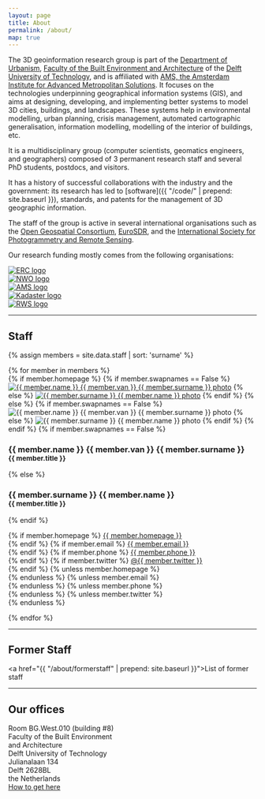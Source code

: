```yaml
---
layout: page
title: About
permalink: /about/
map: true
---
```


The 3D geoinformation research group is part of the [Department of Urbanism](https://www.tudelft.nl/en/architecture-and-the-built-environment/about-the-faculty/departments/urbanism/), [Faculty of the Built Environment and Architecture](http://www.bk.tudelft.nl) of the [Delft University of Technology](http://www.tudelft.nl), and is affiliated with [AMS, the Amsterdam Institute for Advanced Metropolitan Solutions](http://www.ams-institute.org). 
It focuses on the technologies underpinning geographical information systems (GIS), and aims at designing, developing, and implementing better systems to model 3D cities, buildings, and landscapes.
These systems help in environmental modelling, urban planning, crisis management, automated cartographic generalisation, information modelling, modelling of the interior of buildings, etc.

It is a multidisciplinary group (computer scientists, geomatics engineers, and geographers) composed of 3 permanent research staff and several PhD students, postdocs, and visitors.

It has a history of successful collaborations with the industry and the government: its research has led to [software]({{ "/code/" |  prepend: site.baseurl }}), standards, and patents for the management of 3D geographic information.

The staff of the group is active in several international organisations such as the [Open Geospatial Consortium](http://www.opengeospatial.org), [EuroSDR](http://www.eurosdr.net), and the [International Society for Photogrammetry and Remote Sensing](http://www.isprs.org).

Our research funding mostly comes from the following organisations:

<div class="row">
  <div class="col-md-offset-1 col-md-2 col-xs-12"><a href="https://erc.europa.eu"><img class="img-responsive" src="{{ "/img/partners/erc.png" | prepend: site.baseurl }}" alt="ERC logo"/></a></div>
  <div class="col-md-2 col-xs-12"><a href="http://www.stw.nl"><img class="img-responsive" src="{{ "/img/partners/nwo.png" | prepend: site.baseurl }}" alt="NWO logo"/></a></div>
  <div class="col-md-2 col-xs-12"><a href="http://www.ams-institute.org"><img class="img-responsive" src="{{ "/img/partners/ams.png" | prepend: site.baseurl }}" alt="AMS logo"/></a></div>
  <div class="col-md-2 col-xs-12"><a href="http://www.kadaster.nl"><img class="img-responsive" src="{{ "/img/partners/kadaster.png" | prepend: site.baseurl }}" alt="Kadaster logo"/></a></div>
  <div class="col-md-2 col-xs-12"><a href="http://www.rws.nl"><img class="img-responsive" src="{{ "/img/partners/rws.png" | prepend: site.baseurl }}" alt="RWS logo"/></a></div>
</div>

- - - 

<section id="people">
  <h2>Staff</h2>

  {% assign members = site.data.staff | sort: 'surname' %}

  <div class="row">
    {% for member in members %}
      <div class="col-md-3 col-sm-4 col-xs-8 col-xs-offset-2 col-sm-offset-0 col-md-offset-0">
      {% if member.homepage %}
        {% if member.swapnames == False %}
          <a href="http://{{ member.homepage }}"><img class="img-circle img-responsive" src="{{ "/img/staff/" | append: member.photo | prepend: site.baseurl }}" alt="{{ member.name }} {{ member.van }} {{ member.surname }} photo" /></a>
        {% else %}
          <a href="http://{{ member.homepage }}"><img class="img-circle img-responsive" src="{{ "/img/staff/" | append: member.photo | prepend: site.baseurl }}" alt="{{ member.surname }} {{ member.name }} photo" /></a>
        {% endif %}
      {% else %}
        {% if member.swapnames == False %}
          <img class="img-circle img-responsive" src="{{ "/img/staff/" | append: member.photo | prepend: site.baseurl }}" alt="{{ member.name }} {{ member.van }} {{ member.surname }} photo" />
        {% else %}
          <img class="img-circle img-responsive" src="{{ "/img/staff/" | append: member.photo | prepend: site.baseurl }}" alt="{{ member.surname }} {{ member.name }} photo" />
        {% endif %}
      {% endif %}
      {% if member.swapnames == False %}
        <h3>{{ member.name }} {{ member.van }} {{ member.surname }}<br><small>{{ member.title }}</small></h3>
      {% else %}
        <h3>{{ member.surname }} {{ member.name }}<br><small>{{ member.title }}</small></h3>
      {% endif %}
        <p>
          {% if member.homepage %}
            <i class="fa fa-home"></i> <a href="http://{{ member.homepage }}">{{ member.homepage }}</a><br>
          {% endif %}
          {% if member.email %}
            <i class="fa fa-envelope"></i> <a href="mailto:{{ member.email }}">{{ member.email }}</a><br>
          {% endif %}
          {% if member.phone %}
            <i class="fa fa-phone"></i> <a href="tel:{{ member.phone }}">{{ member.phone }}</a><br>
          {% endif %}
          {% if member.twitter %}
            <i class="fa fa-twitter"></i> <a href="https://twitter.com/{{ member.twitter }}">@{{ member.twitter }}</a><br>
          {% endif %}
          {% unless member.homepage %}
            <br>
          {% endunless %}
          {% unless member.email %}
            <br>
          {% endunless %}
          {% unless member.phone %}
            <br>
          {% endunless %}
          {% unless member.twitter %}
            <br>
          {% endunless %}
        </p>
      </div>
    {% endfor %}
  </div>
</section>

- - - 

<section name="people">
  <h2>Former Staff</h2>

  <a href="{{ "/about/formerstaff" | prepend: site.baseurl }}">List of former staff</a>

</section>

- - -

<section id="where">
  <h2>Our offices</h2>

  <div class="col-md-4">
    <i class="fa fa-map-marker fa-fw">     </i> Room BG.West.010 (building #8) <br>
    <i class="fa fa-map-marker fa-fw fade"></i> Faculty of the Built Environment <br>
    <i class="fa fa-map-marker fa-fw fade"></i> and Architecture<br>
    <i class="fa fa-map-marker fa-fw fade"></i> Delft University of Technology <br>
    <i class="fa fa-map-marker fa-fw fade"></i> Julianalaan 134 <br>
    <i class="fa fa-map-marker fa-fw fade"></i> Delft 2628BL<br>
    <i class="fa fa-map-marker fa-fw fade"></i> the Netherlands <br>
    <i class="fa fa-map-marker fa-fw fade"></i> <a href="http://www.tudelft.nl/en/about-tu-delft/contact-and-accessibility/housing-tu-delft/accessibility/building-8/">How to get here</a>
  </div>
  <div class="col-md-8">
    <div id="map"></div>
  </div>
</section>
<script>
  mapboxgl.accessToken = 'pk.eyJ1Ijoia2Vub2hvcmkiLCJhIjoiTlQyblc2ayJ9.cxdc2HKXV1ZsDL5A-GSHFA';
  var map = new mapboxgl.Map({
    container: 'map',
    style: 'mapbox://styles/kenohori/cim0i33ql00jmbjlw9l1pro1i',
    center: [4.37036640026392, 52.004713684518933],
    zoom: 13.5,
    pitch: 60
  });
  map.addControl(new mapboxgl.NavigationControl());
  var markers = {
    "type": "FeatureCollection",
    "features": [{
      "type": "Feature",
      "properties": {
        "description": "<h3>3D Geoinformation</h3><p>Room BG.West.010</p>",
        "iconSize": [50, 50]
      },
      "geometry": {
        "type": "Point",
        "coordinates": [4.37036640026392, 52.004713684518933]
      }
    }]
  }
  // add markers to map
  markers.features.forEach(function(marker) {
    // create a DOM element for the marker
    var el = document.createElement('div');
    el.className = 'marker';
    el.style.backgroundImage = 'url({{ site.url }}{{ site.baseurl }}/img/map/marker.svg)';
    el.style.width = marker.properties.iconSize[0] + 'px';
    el.style.height = marker.properties.iconSize[1] + 'px';

    el.addEventListener('click', function() {
      var popup = new mapboxgl.Popup({closeOnClick: false})
        .setLngLat(markers.features[0].geometry.coordinates)
        .setHTML(markers.features[0].properties.description)
        .addTo(map);
    });

    // add marker to map
    new mapboxgl.Marker(el, {offset: [-marker.properties.iconSize[0] / 2, -marker.properties.iconSize[1] / 2]})
      .setLngLat(markers.features[0].geometry.coordinates)
      .addTo(map);
  });
</script>
